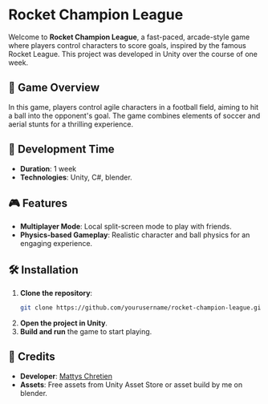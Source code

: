 # Rocket Champion League

Welcome to **Rocket Champion League**, a fast-paced, arcade-style game where players control characters to score goals, inspired by the famous Rocket League. This project was developed in Unity over the course of one week.

## 🚀 Game Overview

In this game, players control agile characters in a football field, aiming to hit a ball into the opponent's goal. The game combines elements of soccer and aerial stunts for a thrilling experience.

## 📅 Development Time

- **Duration**: 1 week
- **Technologies**: Unity, C#, blender.

## 🎮 Features

- **Multiplayer Mode**: Local split-screen mode to play with friends.
- **Physics-based Gameplay**: Realistic character and ball physics for an engaging experience.

## 🛠️ Installation

1. **Clone the repository**:
    ```bash
   git clone https://github.com/yourusername/rocket-champion-league.git
    ```
2. **Open the project in Unity**.
3. **Build and run** the game to start playing.

## 🎨 Credits

- **Developer**: [Mattys Chretien](https://github.com/Mattys8423)
- **Assets**: Free assets from Unity Asset Store or asset build by me on blender.
